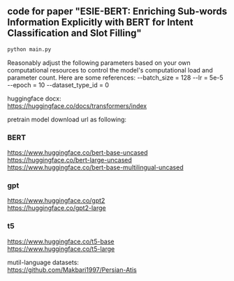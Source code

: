 ## code for paper "ESIE-BERT: Enriching Sub-words Information Explicitly with BERT for Intent Classification and Slot Filling"

```python
python main.py
```

Reasonably adjust the following parameters based on your own computational resources to control the model's computational load and parameter count. Here are some references:
--batch_size = 128
--lr = 5e-5
--epoch = 10
--dataset_type_id = 0

huggingface docx: \
https://huggingface.co/docs/transformers/index


pretrain model download url as following:

### BERT

https://www.huggingface.co/bert-base-uncased \
https://huggingface.co/bert-large-uncased \
https://www.huggingface.co/bert-base-multilingual-uncased

### gpt
https://www.huggingface.co/gpt2  \
https://huggingface.co/gpt2-large   

### t5
https://www.huggingface.co/t5-base \
https://www.huggingface.co/t5-large


mutil-language datasets: \
https://github.com/Makbari1997/Persian-Atis
